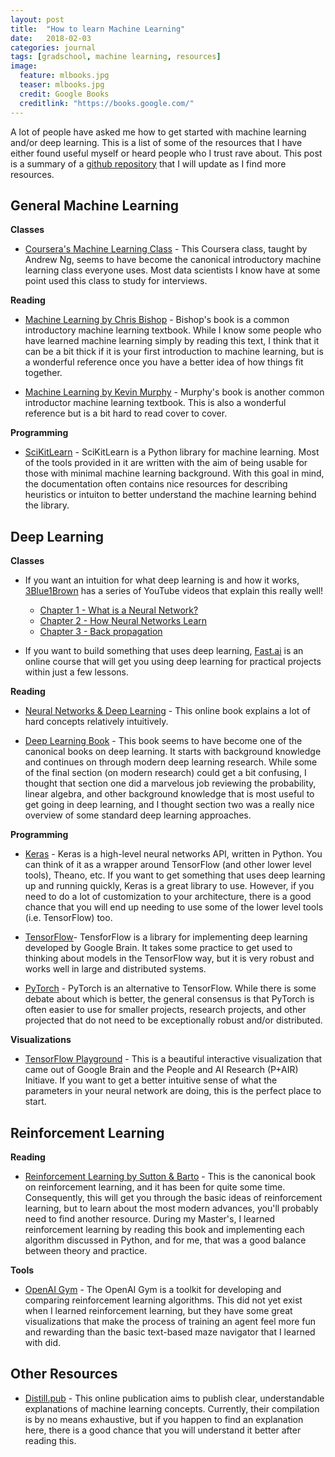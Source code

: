 ```yaml
---
layout: post
title:  "How to learn Machine Learning"
date:   2018-02-03
categories: journal
tags: [gradschool, machine learning, resources]
image:
  feature: mlbooks.jpg
  teaser: mlbooks.jpg
  credit: Google Books
  creditlink: "https://books.google.com/"
---
```


<p class="intro"><span class="dropcap">A</span> lot of people have asked me how to get started with machine learning and/or deep learning. This is a list of some of the resources that I have either found useful myself or heard people who I trust rave about. This post is a summary of a <a href="https://github.com/dhanus/learnML/blob/master/README.md">github repository</a> that I will update as I find more resources.</p>

## General Machine Learning 

**Classes**

* [Coursera's Machine Learning Class](https://www.coursera.org/learn/machine-learning) - This Coursera class, taught by Andrew Ng, seems to have become the canonical introductory machine learning class everyone uses. Most data scientists I know have at some point used this class to study for interviews. 

**Reading**

* [Machine Learning by Chris Bishop](http://www.springer.com/gb/book/9780387310732) - Bishop's book is a common introductory machine learning textbook. While I know some people who have learned machine learning simply by reading this text, I think that it can be a bit thick if it is your first introduction to machine learning, but is a wonderful reference once you have a better idea of how things fit together.  

* [Machine Learning by Kevin Murphy](https://mitpress.mit.edu/books/machine-learning-0) - Murphy's book is another common introductor machine learning textbook. This is also a wonderful reference but is a bit hard to read cover to cover. 

**Programming**

* [SciKitLearn](http://scikit-learn.org/stable/) - SciKitLearn is a Python library for machine learning. Most of the tools provided in it are written with the aim of being usable for those with minimal machine learning background. With this goal in mind, the documentation often contains nice resources for describing heuristics or intuiton to better understand the machine learning behind the library. 

## Deep Learning 

**Classes**

* If you want an intuition for what deep learning is and how it works, [3Blue1Brown](https://www.youtube.com/channel/UCYO_jab_esuFRV4b17AJtAw) has a series of YouTube videos that explain this really well! 

    * [Chapter 1 - What is a Neural Network?](https://www.youtube.com/watch?time_continue=7&v=aircAruvnKk)
    * [Chapter 2 - How Neural Networks Learn](https://www.youtube.com/watch?v=IHZwWFHWa-w)
    * [Chapter 3 - Back propagation](https://www.youtube.com/watch?v=Ilg3gGewQ5U)

* If you want to build something that uses deep learning, [Fast.ai](http://www.fast.ai/) is an online course that will get you using deep learning for practical projects within just a few lessons. 

**Reading**

* [Neural Networks & Deep Learning](http://neuralnetworksanddeeplearning.com/) - This online book explains a lot of hard concepts relatively intuitively. 

* [Deep Learning Book](http://www.deeplearningbook.org/) - This book seems to have become one of the canonical books on deep learning. It starts with background knowledge and continues on through modern deep learning research. While some of the final section (on modern research) could get a bit confusing, I thought that section one did a marvelous job reviewing the probability, linear algebra, and other background knowledge that is most useful to get going in deep learning, and I thought section two was a really nice overview of some standard deep learning approaches.

**Programming**

* [Keras](https://keras.io/) - Keras is a high-level neural networks API, written in Python. You can think of it as a wrapper around TensorFlow (and other lower level tools), Theano, etc. If you want to get something that uses deep learning up and running quickly, Keras is a great library to use. However, if you need to do a lot of customization to your architecture, there is a good chance that you will end up needing to use some of the lower level tools (i.e. TensorFlow) too. 

* [TensorFlow](https://www.tensorflow.org/)- TensforFlow is a library for implementing deep learning developed by Google Brain. It takes some practice to get used to thinking about models in the TensorFlow way, but it is very robust and works well in large and distributed systems. 

* [PyTorch](http://pytorch.org/) - PyTorch is an alternative to TensorFlow. While there is some debate about which is better, the general consensus is that PyTorch is often easier to use for smaller projects, research projects, and other projected that do not need to be exceptionally robust and/or distributed. 


**Visualizations**

* [TensorFlow Playground](http://playground.tensorflow.org/#activation=tanh&batchSize=10&dataset=circle&regDataset=reg-plane&learningRate=0.03&regularizationRate=0&noise=0&networkShape=4,2&seed=0.63097&showTestData=false&discretize=false&percTrainData=50&x=true&y=true&xTimesY=false&xSquared=false&ySquared=false&cosX=false&sinX=false&cosY=false&sinY=false&collectStats=false&problem=classification&initZero=false&hideText=false) - This is a beautiful interactive visualization that came out of Google Brain and the People and AI Research (P+AIR) Initiave. If you want to get a better intuitive sense of what the parameters in your neural network are doing, this is the perfect place to start.

## Reinforcement Learning 

**Reading**

* [Reinforcement Learning by Sutton & Barto](https://mitpress.mit.edu/books/reinforcement-learning) - This is the canonical book on reinforcement learning, and it has been for quite some time.  Consequently, this will get you through the basic ideas of reinforcement learning, but to learn about the most modern advances, you'll probably need to find another resource. During my Master's, I learned reinforcement learning by reading this book and implementing each algorithm discussed in Python, and for me, that was a good balance between theory and practice. 

**Tools**

* [OpenAI Gym](https://github.com/openai/gym) - The OpenAI Gym is a toolkit for developing and comparing reinforcement learning algorithms. This did not yet exist when I learned reinforcement learning, but they have some great visualizations that make the process of training an agent feel more fun and rewarding than the basic text-based maze navigator that I learned with did. 

## Other Resources 

* [Distill.pub](https://distill.pub/) - This online publication aims to publish clear, understandable explanations of machine learning concepts. Currently, their compilation is by no means exhaustive, but if you happen to find an explanation here, there is a good chance that you will understand it better after reading this. 


